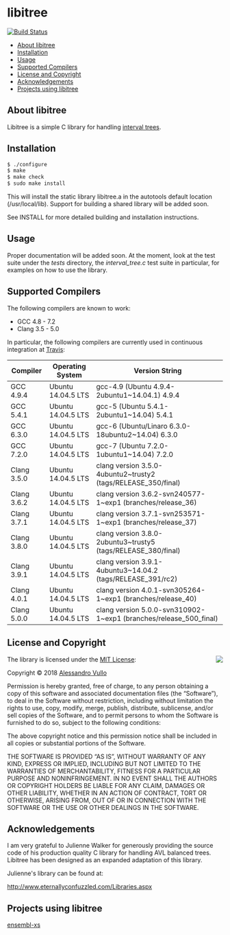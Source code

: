 # libitree

[![Build Status](https://travis-ci.org/avullo/interval-tree.svg?branch=master)](https://travis-ci.org/avullo/interval-tree)

- [About libitree](#about-libitree)
- [Installation](#installation)
- [Usage](#usage)
- [Supported Compilers](#supported-compilers)
- [License and Copyright](#license-and-copyright)
- [Acknowledgements](#acknowledgements)
- [Projects using libitree](#projects-using-libitree)

## About libitree

Libitree is a simple C library for handling [interval trees](https://en.wikipedia.org/wiki/Interval_tree).

## Installation

```sh
$ ./configure
$ make
$ make check
$ sudo make install
```

This will install the static library libitree.a in the autotools default location (/usr/local/lib). Support for building a shared library will be added soon.

See INSTALL for more detailed building and installation instructions.

## Usage

Proper documentation will be added soon. At the moment, look at the test suite under the _tests_ directory, the _interval_tree.c_ test suite in particular, for examples on how to use the library.

## Supported Compilers

The following compilers are known to work:

- GCC 4.8 - 7.2
- Clang 3.5 - 5.0

In particular, the following compilers are currently used in continuous integration at [Travis](https://travis-ci.org/avullo/interval-tree):

| Compiler        | Operating System             | Version String |
|-----------------|------------------------------|----------------|
| GCC 4.9.4       | Ubuntu 14.04.5 LTS           | gcc-4.9 (Ubuntu 4.9.4-2ubuntu1~14.04.1) 4.9.4 |
| GCC 5.4.1       | Ubuntu 14.04.5 LTS           | gcc-5 (Ubuntu 5.4.1-2ubuntu1~14.04) 5.4.1 |
| GCC 6.3.0       | Ubuntu 14.04.5 LTS           | gcc-6 (Ubuntu/Linaro 6.3.0-18ubuntu2~14.04) 6.3.0 |
| GCC 7.2.0       | Ubuntu 14.04.5 LTS           | gcc-7 (Ubuntu 7.2.0-1ubuntu1~14.04) 7.2.0 |
| Clang 3.5.0     | Ubuntu 14.04.5 LTS           | clang version 3.5.0-4ubuntu2~trusty2 (tags/RELEASE_350/final) |
| Clang 3.6.2     | Ubuntu 14.04.5 LTS           | clang version 3.6.2-svn240577-1~exp1 (branches/release_36) |
| Clang 3.7.1     | Ubuntu 14.04.5 LTS           | clang version 3.7.1-svn253571-1~exp1 (branches/release_37) |
| Clang 3.8.0     | Ubuntu 14.04.5 LTS           | clang version 3.8.0-2ubuntu3~trusty5 (tags/RELEASE_380/final) |
| Clang 3.9.1     | Ubuntu 14.04.5 LTS           | clang version 3.9.1-4ubuntu3~14.04.2 (tags/RELEASE_391/rc2) |
| Clang 4.0.1     | Ubuntu 14.04.5 LTS           | clang version 4.0.1-svn305264-1~exp1 (branches/release_40) |
| Clang 5.0.0     | Ubuntu 14.04.5 LTS           | clang version 5.0.0-svn310902-1~exp1 (branches/release_500_final) |



## License and Copyright

<img align="right" src="http://opensource.org/trademarks/opensource/OSI-Approved-License-100x137.png">

The library is licensed under the [MIT License](http://opensource.org/licenses/MIT):

Copyright &copy; 2018 [Alessandro Vullo](https://avullo.github.io)

Permission is hereby granted, free of charge, to any person obtaining a copy of this software and associated documentation files (the “Software”), to deal in the Software without restriction, including without limitation the rights to use, copy, modify, merge, publish, distribute, sublicense, and/or sell copies of the Software, and to permit persons to whom the Software is furnished to do so, subject to the following conditions:

The above copyright notice and this permission notice shall be included in all copies or substantial portions of the Software.

THE SOFTWARE IS PROVIDED “AS IS”, WITHOUT WARRANTY OF ANY KIND, EXPRESS OR IMPLIED, INCLUDING BUT NOT LIMITED TO THE WARRANTIES OF MERCHANTABILITY, FITNESS FOR A PARTICULAR PURPOSE AND NONINFRINGEMENT. IN NO EVENT SHALL THE AUTHORS OR COPYRIGHT HOLDERS BE LIABLE FOR ANY CLAIM, DAMAGES OR OTHER LIABILITY, WHETHER IN AN ACTION OF CONTRACT, TORT OR OTHERWISE, ARISING FROM, OUT OF OR IN CONNECTION WITH THE SOFTWARE OR THE USE OR OTHER DEALINGS IN THE SOFTWARE.

## Acknowledgements

I am very grateful to Julienne Walker for generously providing the source code of his production quality C library for handling AVL balanced trees.
Libitree has been designed as an expanded adaptation of this library.

Julienne's library can be found at:

http://www.eternallyconfuzzled.com/Libraries.aspx

## Projects using libitree

[ensembl-xs](https://github.com/Ensembl/ensembl-xs)

